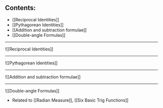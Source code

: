 ## Contents: 
- [[Reciprocal Identities]]
- [[Pythagorean Identities]]
- [[Addition and subtraction formulae]]
- [[Double-angle Formulas]]
___

![[Reciprocal Identities]]
___
![[Pythagorean Identities]]
___
![[Addition and subtraction formulae]]
___
![[Double-angle Formulas]]


- Related to [[Radian Measure]], [[Six Basic Trig Functions]]